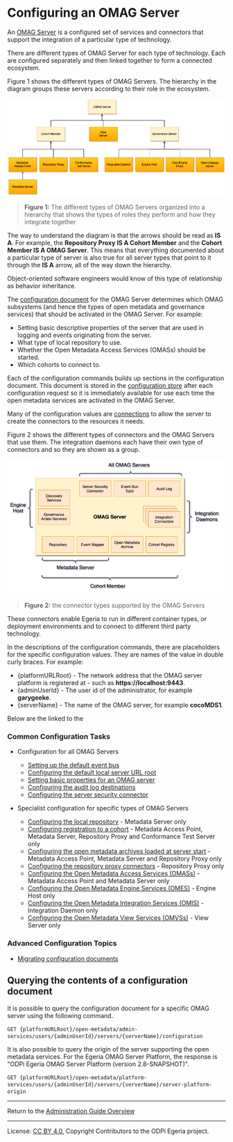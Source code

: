 <!-- SPDX-License-Identifier: CC-BY-4.0 -->
<!-- Copyright Contributors to the ODPi Egeria project 2020. -->

# Configuring an OMAG Server

An [OMAG Server](../concepts/omag-server.md) is a configured set
of services and connectors that
support the integration of a particular type of technology.

There are different types of OMAG Server for each type of technology.
Each are configured separately and then linked together to form
a connected ecosystem.

Figure 1 shows the different types of OMAG Servers.  The hierarchy
in the diagram groups these servers according to their role in
the ecosystem.

![Figure 1](../concepts/types-of-omag-servers.png#pagewidth)
> **Figure 1:** The different types of OMAG Servers organized into a hierarchy
> that shows the types of roles they perform and how they integrate together

The way to understand the diagram is that the arrows should be read as **IS A**.  For example,
the **Repository Proxy IS A Cohort Member** and the **Cohort Member IS A OMAG Server**.
This means that everything documented about a particular type of server is also true for
all server types that point to it through the **IS A** arrow, all of the way down the hierarchy.

Object-oriented software engineers would know of this type of relationship as behavior inheritance.

The [configuration document](../concepts/configuration-document.md)
for the OMAG Server determines which OMAG subsystems (and hence the types of open
metadata and governance services) that should be activated in the OMAG Server.
For example:

* Setting basic descriptive properties of the server that are used in logging and events
originating from the server.
* What type of local repository to use.
* Whether the Open Metadata Access Services (OMASs) should be started.
* Which cohorts to connect to.

Each of the configuration commands builds up sections in the configuration document.
This document is stored in the [configuration store](../concepts/configuration-document-store-connector.md) after each
configuration request so
it is immediately available for use each time the open metadata services are activated
in the OMAG Server.

Many of the configuration values are
[connections](../../../frameworks/open-connector-framework/docs/concepts/connection.md) to allow
the server to create the connectors to the resources it needs.

Figure 2 shows the different types of connectors and the OMAG Servers that use them.  The integration daemons
each have their own type of connectors and so they are shown as a group.

![Figure 2](../concepts/omag-server-connector-types.png)
> **Figure 2:** the connector types supported by the OMAG Servers

These connectors enable Egeria to run in different container types, or deployment environments and
to connect to different third party technology.

In the descriptions of the configuration commands, there are placeholders
for the specific configuration values.  They are names of the value in double curly braces.
For example:

* {platformURLRoot} - The network address that the OMAG server platform is registered at - such as **https://localhost:9443**.
* {adminUserId} - The user id of the administrator, for example **garygeeke**.
* {serverName} - The name of the OMAG server, for example **cocoMDS1**.

Below are the linked to the 

### Common Configuration Tasks

* Configuration for all OMAG Servers
  * [Setting up the default event bus](configuring-event-bus.md)
  * [Configuring the default local server URL root](configuring-local-server-url.md)
  * [Setting basic properties for an OMAG server](configuring-omag-server-basic-properties.md)
  * [Configuring the audit log destinations](configuring-the-audit-log.md)
  * [Configuring the server security connector](configuring-the-server-security-connector.md)
   
* Specialist configuration for specific types of OMAG Servers
  * [Configuring the local repository](configuring-the-local-repository.md) - Metadata Server only
  * [Configuring registration to a cohort](configuring-registration-to-a-cohort.md) - Metadata Access Point, Metadata Server, Repository Proxy and Conformance Test Server only
  * [Configuring the open metadata archives loaded at server start](configuring-the-startup-archives.md) - Metadata Access Point, Metadata Server and Repository Proxy only
  * [Configuring the repository proxy connectors](configuring-the-repository-proxy-connector.md) - Repository Proxy only
  * [Configuring the Open Metadata Access Services (OMASs)](configuring-the-access-services.md) - Metadata Access Point and Metadata Server only
  * [Configuring the Open Metadata Engine Services (OMES)](configuring-the-engine-services.md) - Engine Host only
  * [Configuring the Open Metadata Integration Services (OMIS)](configuring-the-integration-services.md) - Integration Daemon only
  * [Configuring the Open Metadata View Services (OMVSs)](configuring-the-view-services.md) - View Server only

### Advanced Configuration Topics

* [Migrating configuration documents](migrating-configuration-documents.md)


## Querying the contents of a configuration document

It is possible to query the configuration document for a specific OMAG server using the following command.

```
GET {platformURLRoot}/open-metadata/admin-services/users/{adminUserId}/servers/{serverName}/configuration
```

It is also possible to query the origin of the server supporting the open metadata services.
For the Egeria OMAG Server Platform, the response is "ODPi Egeria OMAG Server Platform (version 2.8-SNAPSHOT)".

```
GET {platformURLRoot}/open-metadata/platform-services/users/{adminUserId}/servers/{serverName}/server-platform-origin
```


----
Return to the [Administration Guide Overview](.)


----
License: [CC BY 4.0](https://creativecommons.org/licenses/by/4.0/),
Copyright Contributors to the ODPi Egeria project.
